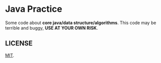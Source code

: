 # Java Practice

Some code about **core java/data structure/algorithms**. This code may be terrible and buggy, **USE AT YOUR OWN RISK**.

## LICENSE

[MIT](LICENSE).
